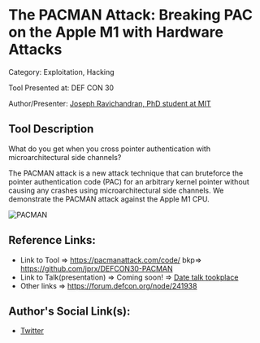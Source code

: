 # The PACMAN Attack: Breaking PAC on the Apple M1 with Hardware Attacks
Category: Exploitation, Hacking

Tool Presented at: DEF CON 30 

Author/Presenter: [Joseph Ravichandran, PhD student at MIT](https://twitter.com/0xjprx/)

## Tool Description
What do you get when you cross pointer authentication with microarchitectural side channels?

The PACMAN attack is a new attack technique that can bruteforce the pointer authentication code (PAC) for an arbitrary kernel pointer without causing any crashes using microarchitectural side channels. We demonstrate the PACMAN attack against the Apple M1 CPU.

![PACMAN](https://pacmanattack.com/assets/hat.dark.png)

## Reference Links:
- Link to Tool => https://pacmanattack.com/code/ bkp=> https://github.com/jprx/DEFCON30-PACMAN
- Link to Talk(presentation) => Coming soon! => [Date talk tookplace](https://infocondb.org/con/def-con/def-con-30/the-pacman-attack-breaking-pac-on-the-apple-m1-with-hardware-attacks)
- Other links => https://forum.defcon.org/node/241938

## Author's Social Link(s):
- [Twitter](https://twitter.com/shipcod3)
